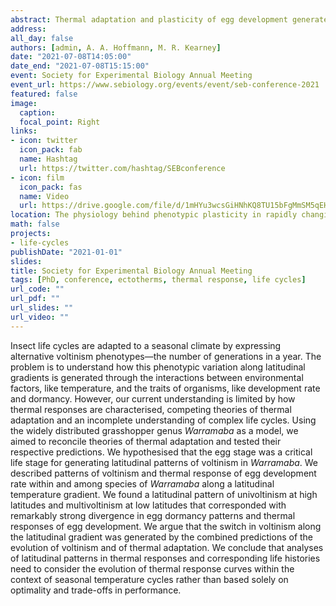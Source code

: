```yaml
---
abstract: Thermal adaptation and plasticity of egg development generates latitudinal patterns in insect life cycles under seasonal climates
address:
all_day: false
authors: [admin, A. A. Hoffmann, M. R. Kearney]
date: "2021-07-08T14:05:00"
date_end: "2021-07-08T15:15:00"
event: Society for Experimental Biology Annual Meeting
event_url: https://www.sebiology.org/events/event/seb-conference-2021
featured: false
image: 
  caption: 
  focal_point: Right
links:
- icon: twitter
  icon_pack: fab
  name: Hashtag
  url: https://twitter.com/hashtag/SEBconference
- icon: film
  icon_pack: fas
  name: Video
  url: https://drive.google.com/file/d/1mHYu3wcsGiHNhKQ8TU15bFgMmSM5qEH9/view?usp=sharing
location: The physiology behind phenotypic plasticity in rapidly changing environments abstract AC4.37
math: false
projects:
- life-cycles
publishDate: "2021-01-01"
slides: 
title: Society for Experimental Biology Annual Meeting
tags: [PhD, conference, ectotherms, thermal response, life cycles]
url_code: ""
url_pdf: ""
url_slides: ""
url_video: ""
---
```



Insect life cycles are adapted to a seasonal climate by expressing alternative voltinism phenotypes—the number of generations in a year. The problem is to understand how this phenotypic variation along latitudinal gradients is generated through the interactions between environmental factors, like temperature, and the traits of organisms, like development rate and dormancy. However, our current understanding is limited by how thermal responses are characterised, competing theories of thermal adaptation and an incomplete understanding of complex life cycles. Using the widely distributed grasshopper genus *Warramaba* as a model, we aimed to reconcile theories of thermal adaptation and tested their respective predictions. We hypothesised that the egg stage was a critical life stage for generating latitudinal patterns of voltinism in *Warramaba*. We described patterns of voltinism and thermal response of egg development rate within and among species of *Warramaba* along a latitudinal temperature gradient. We found a latitudinal pattern of univoltinism at high latitudes and multivoltinism at low latitudes that corresponded with remarkably strong divergence in egg dormancy patterns and thermal responses of egg development. We argue that the switch in voltinism along the latitudinal gradient was generated by the combined predictions of the evolution of voltinism and of thermal adaptation. We conclude that analyses of latitudinal patterns in thermal responses and corresponding life histories need to consider the evolution of thermal response curves within the context of seasonal temperature cycles rather than based solely on optimality and trade-offs in performance.